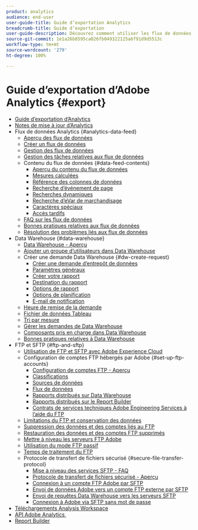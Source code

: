 ```yaml
---
product: analytics
audience: end-user
user-guide-title: Guide d’exportation Analytics
breadcrumb-title: Guide d’exportation
user-guide-description: Découvrez comment utiliser les flux de données, pour exporter des données brutes, ainsi que Data Warehouse, pour récupérer une sortie de données sous forme de feuille de calcul. Découvrez comment utiliser FTP et SFTP pour transférer des fichiers.
source-git-commit: 1e1a26b8595ca026fb049322125a6f91d9d5513c
workflow-type: tm+mt
source-wordcount: '279'
ht-degree: 100%

---
```



# Guide d’exportation dʼAdobe Analytics {#export}

+ [Guide d’exportation dʼAnalytics](home.md)
+ [Notes de mise à jour d’Analytics](https://experienceleague.adobe.com/docs/analytics/release-notes/latest.html?lang=fr)
+ Flux de données Analytics {#analytics-data-feed}
   + [Aperçu des flux de données](analytics-data-feed/data-feed-overview.md)
   + [Créer un flux de données](analytics-data-feed/create-feed.md)
   + [Gestion des flux de données](analytics-data-feed/df-manage-feeds.md)
   + [Gestion des tâches relatives aux flux de données](analytics-data-feed/df-manage-jobs.md)
   + Contenu du flux de données {#data-feed-contents}
      + [Aperçu du contenu du flux de données](analytics-data-feed/c-df-contents/datafeeds-contents.md)
      + [Mesures calculées](analytics-data-feed/c-df-contents/datafeeds-calculate.md)
      + [Référence des colonnes de données](analytics-data-feed/c-df-contents/datafeeds-reference.md)
      + [Recherche d’événement de page](analytics-data-feed/c-df-contents/datafeeds-page-event.md)
      + [Recherches dynamiques](analytics-data-feed/c-df-contents/dynamic-lookups.md)
      + [Recherche d’eVar de marchandisage](analytics-data-feed/c-df-contents/merchandising-evar-lookup.md)
      + [Caractères spéciaux](analytics-data-feed/c-df-contents/datafeeds-spec-chars.md)
      + [Accès tardifs](analytics-data-feed/c-df-contents/late-arriving-hits.md)
   + [FAQ sur les flux de données](analytics-data-feed/df-faq.md)
   + [Bonnes pratiques relatives aux flux de données](analytics-data-feed/data-feeds-best-practices.md)
   + [Résolution des problèmes liés aux flux de données](analytics-data-feed/troubleshooting.md)
+ Data Warehouse {#data-warehouse}
   + [Data Warehouse - Aperçu](data-warehouse/data-warehouse.md)
   + [Ajouter un groupe d’utilisateurs dans Data Warehouse](data-warehouse/t-dw-group.md)
   + Créer une demande Data Warehouse {#dw-create-request}
      + [Créer une demande d’entrepôt de données](/help/export/data-warehouse/create-request/t-dw-create-request.md)
      + [Paramètres généraux](/help/export/data-warehouse/create-request/dw-general-settings.md)
      + [Créer votre rapport](/help/export/data-warehouse/create-request/dw-request-build-report.md)
      + [Destination du rapport](/help/export/data-warehouse/create-request/dw-request-report-destinations.md)
      + [Options de rapport](/help/export/data-warehouse/create-request/dw-request-report-options.md)
      + [Options de planification](/help/export/data-warehouse/create-request/dw-request-scheduling.md)
      + [E-mail de notification](/help/export/data-warehouse/create-request/dw-request-email.md)
   + [Heure de remise de la demande](data-warehouse/delivery-time.md)
   + [Fichier de données Tableau](data-warehouse/t-tableau.md)
   + [Tri par mesure](data-warehouse/sorting-by-metric.md)
   + [Gérer les demandes de Data Warehouse](data-warehouse/data-warehouse-requests-manage.md)
   + [Composants pris en charge dans Data Warehouse](data-warehouse/component-support.md)
   + [Bonnes pratiques relatives à Data Warehouse](data-warehouse/data-warehouse-bp.md)
+ FTP et SFTP {#ftp-and-sftp}
   + [Utilisation de FTP et SFTP avec Adobe Experience Cloud](ftp-and-sftp/ftp-overview.md)
   + Configuration de comptes FTP hébergés par Adobe {#set-up-ftp-accounts}
      + [Configuration de comptes FTP - Aperçu](ftp-and-sftp/c-set-up-ftp-accounts/ftp-accounts.md)
      + [Classifications](ftp-and-sftp/c-set-up-ftp-accounts/ftp-saint.md)
      + [Sources de données](ftp-and-sftp/c-set-up-ftp-accounts/ftp-datasources.md)
      + [Flux de données](ftp-and-sftp/c-set-up-ftp-accounts/ftp-datafeeds.md)
      + [Rapports distribués sur Data Warehouse](ftp-and-sftp/c-set-up-ftp-accounts/ftp-dw-reports.md)
      + [Rapports distribués sur le Report Builder](ftp-and-sftp/c-set-up-ftp-accounts/ftp-arb-reports.md)
      + [Contrats de services techniques Adobe Engineering Services à l’aide du FTP](ftp-and-sftp/c-set-up-ftp-accounts/ftp-eng-services.md)
   + [Limitations du FTP et conservation des données](ftp-and-sftp/ftp-limits.md)
   + [Suppression des données et des comptes liés au FTP](ftp-and-sftp/ftp-delete.md)
   + [Restauration des données et des comptes FTP supprimés](ftp-and-sftp/ftp-restore.md)
   + [Mettre à niveau les serveurs FTP Adobe](ftp-and-sftp/ftp-upgrade.md)
   + [Utilisation du mode FTP passif](ftp-and-sftp/ftp-passive.md)
   + [Temps de traitement du FTP](ftp-and-sftp/ftp-processing.md)
   + Protocole de transfert de fichiers sécurisé {#secure-file-transfer-protocol}
      + [Mise à niveau des services SFTP - FAQ](ftp-and-sftp/c-sftp/sftp-upgrade.md)
      + [Protocole de transfert de fichiers sécurisé - Aperçu](ftp-and-sftp/c-sftp/ftp-sftp.md)
      + [Connexion à un compte FTP Adobe par SFTP](ftp-and-sftp/c-sftp/ftp-sftp-connect.md)
      + [Envoi de données Adobe vers un compte FTP externe par SFTP](ftp-and-sftp/c-sftp/ftp-sftp-transfer.md)
      + [Envoi de requêtes Data Warehouse vers les serveurs SFTP](ftp-and-sftp/c-sftp/ftp-sftp-dw.md)
      + [Connexion à Adobe via SFTP sans mot de passe](ftp-and-sftp/c-sftp/ftp-sftp-cert-auth.md)
+ [Téléchargements Analysis Workspace](https://experienceleague.adobe.com/docs/analytics/analyze/analysis-workspace/curate-share/download-send.html?lang=fr)
+ [ API Adobe Analytics ](https://www.adobe.io/apis/experiencecloud/analytics/docs.html)
+ [Report Builder](https://experienceleague.adobe.com/docs/analytics/analyze/report-builder/home.html?lang=fr)
